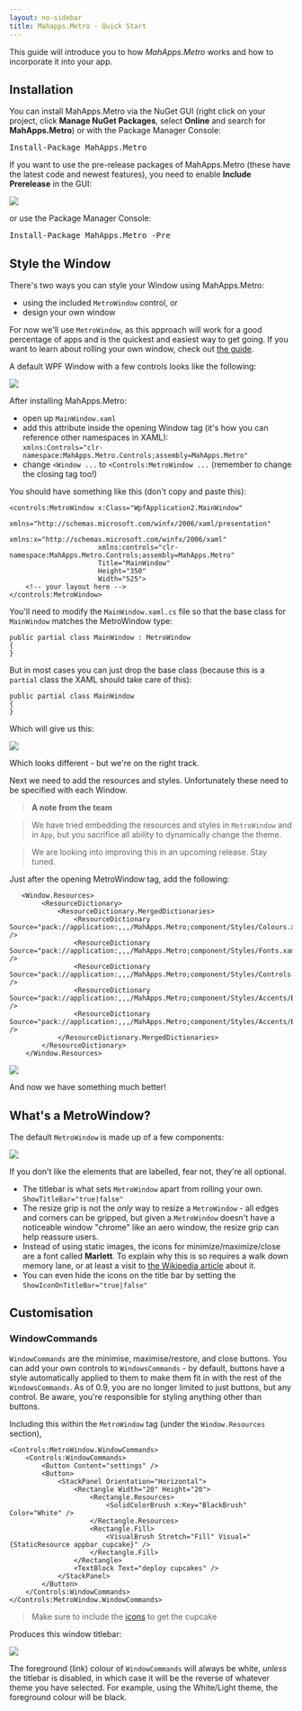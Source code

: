 ```yaml
---
layout: no-sidebar
title: Mahapps.Metro - Quick Start
---
```


This guide will introduce you to how *MahApps.Metro* works and how to incorporate it into your app.

## Installation

You can install MahApps.Metro via the NuGet GUI (right click on your project, click **Manage NuGet Packages**, select **Online** and search for **MahApps.Metro**) or with the Package Manager Console:

<pre class="nuget-button">Install-Package MahApps.Metro</pre>

If you want to use the pre-release packages of MahApps.Metro (these have the latest code and newest features), you need to enable **Include Prerelease** in the GUI:

![]({{site.baseurl}}images/include_prerelease.png)

or use the Package Manager Console:

<pre class="nuget-button">Install-Package MahApps.Metro -Pre</pre>

## Style the Window

There's two ways you can style your Window using MahApps.Metro:

 -  using the included `MetroWindow` control, or
 -  design your own window

For now we'll use `MetroWindow`, as this approach will work for a good percentage of apps and is the quickest and easiest way to get going. If you want to learn about rolling your own window, check out [the guide](advanced-guide.html).

A default WPF Window with a few controls looks like the following:

![]({{site.baseurl}}images/01_UnstyledWindow.png)

After installing MahApps.Metro:

 - open up `MainWindow.xaml`
 - add this attribute inside the opening Window tag (it's how you can reference other namespaces in XAML):  
`xmlns:Controls="clr-namespace:MahApps.Metro.Controls;assembly=MahApps.Metro"`
 - change `<Window ...` to `<Controls:MetroWindow ...` (remember to change the closing tag too!)

You should have something like this (don't copy and paste this):

    <controls:MetroWindow x:Class="WpfApplication2.MainWindow"
                          xmlns="http://schemas.microsoft.com/winfx/2006/xaml/presentation"
                          xmlns:x="http://schemas.microsoft.com/winfx/2006/xaml"
                          xmlns:controls="clr-namespace:MahApps.Metro.Controls;assembly=MahApps.Metro"
                          Title="MainWindow" 
                          Height="350" 
                          Width="525">
        <!-- your layout here -->
    </controls:MetroWindow>


You'll need to modify the `MainWindow.xaml.cs` file  so that the base class for `MainWindow` matches the MetroWindow type:

    public partial class MainWindow : MetroWindow
    {
    }

But in most cases you can just drop the base class (because this is a `partial` class the XAML should take care of this):

    public partial class MainWindow
    {
    }

 Which will give us this:

![]({{site.baseurl}}images/02_PartiallyStyledWindow.png)

Which looks different - but we're on the right track. 

Next we need to add the resources and styles. Unfortunately these need to be specified with each Window.

> **A note from the team**

> We have tried embedding the resources and styles in `MetroWindow` and in `App`, but you sacrifice all ability to dynamically change the theme.

> We are looking into improving this in an upcoming release. Stay tuned.

Just after the opening MetroWindow tag, add the following:
	
	   <Window.Resources>
	        <ResourceDictionary>
	            <ResourceDictionary.MergedDictionaries>
	                <ResourceDictionary Source="pack://application:,,,/MahApps.Metro;component/Styles/Colours.xaml" />
	                <ResourceDictionary Source="pack://application:,,,/MahApps.Metro;component/Styles/Fonts.xaml" />
	                <ResourceDictionary Source="pack://application:,,,/MahApps.Metro;component/Styles/Controls.xaml" />
	                <ResourceDictionary Source="pack://application:,,,/MahApps.Metro;component/Styles/Accents/Blue.xaml" />
	                <ResourceDictionary Source="pack://application:,,,/MahApps.Metro;component/Styles/Accents/BaseLight.xaml" />
	            </ResourceDictionary.MergedDictionaries>
	        </ResourceDictionary>
	    </Window.Resources>
	
![]({{site.baseurl}}images/03_StyledWindow.png)

And now we have something much better!

## What's a MetroWindow?

The default `MetroWindow` is made up of a few components:

![]({{site.baseurl}}images/04_ExplainedStyledWindow.png)

If you don't like the elements that are labelled, fear not, they're all optional.

- The titlebar is what sets `MetroWindow` apart from rolling your own. `ShowTitleBar="true|false"`
- The resize grip is not the *only* way to resize a `MetroWindow` - all edges and corners can be gripped, but given a `MetroWindow` doesn't have a noticeable window "chrome" like an aero window, the resize grip can help reassure users.
- Instead of using static images, the icons for minimize/maximize/close are a font called **Marlett**. To explain why this is so requires a walk down memory lane, or at least a visit to [the Wikipedia article](http://en.wikipedia.org/wiki/Marlett) about it.
- You can even hide the icons on the title bar by setting the  `ShowIconOnTitleBar="true|false"` 

## Customisation

### WindowCommands

`WindowCommands` are the minimise, maximise/restore, and close buttons. You can add your own controls to `WindowsCommands` - by default, buttons have a style automatically applied to them to make them fit in with the rest of the `WindowsCommands`. As of 0.9, you are no longer limited to just buttons, but any control. Be aware, you're responsible for styling anything other than buttons.

Including this within the `MetroWindow` tag (under the `Window.Resources` section),

	<Controls:MetroWindow.WindowCommands>
	    <Controls:WindowCommands>
	        <Button Content="settings" />
            <Button>
                <StackPanel Orientation="Horizontal">
                    <Rectangle Width="20" Height="20">
                        <Rectangle.Resources>
                            <SolidColorBrush x:Key="BlackBrush" Color="White" />
                        </Rectangle.Resources>
                        <Rectangle.Fill>
                            <VisualBrush Stretch="Fill" Visual="{StaticResource appbar_cupcake}" />
                        </Rectangle.Fill>
                    </Rectangle>
                    <TextBlock Text="deploy cupcakes" />
                </StackPanel>
            </Button>
        </Controls:WindowCommands>
	</Controls:MetroWindow.WindowCommands>

> Make sure to include the [icons](#icons) to get the cupcake

Produces this window titlebar:

![]({{site.baseurl}}images/05_WindowCommands.png)

The foreground (link) colour of `WindowCommands` will always be white, *unless* the titlebar is disabled, in which case it will be the reverse of whatever theme you have selected. For example, using the White/Light theme, the foreground colour will be black.